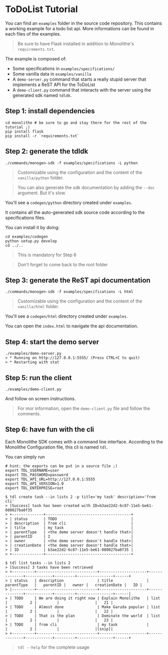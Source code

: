 # ToDoList Tutorial

You can find an `examples` folder in the source code repository. This contains a working example for a todo list api.
More informations can be found in each files of the examples.

> Be sure to have Flask installed in addition to Monolithe's `requirements.txt`.

The example is composed of:

- Some specifications in `examples/specifications/`
- Some vanilla data in `examples/vanilla`
- A `demo-server.py` command that starts a really stupid server that implements a ReST API for the ToDoList
- A `demo-client.py` command that interacts with the server using the generated sdk named `tdldk`.

## Step 1: install dependencies

    cd monolithe # be sure to go and stay there for the rest of the tutorial ;)
    pip install flask
    pip install -r `requirements.txt`


## Step 2: generate the tdldk

    ./commands/monogen-sdk -f examples/specifications -L python

> Customizable using the configuration and the content of the `vanilla/python` folder.

> You can also generate the sdk documentation by adding the `--doc` argument. But it's slow.

You'll see a `codegen/python` directory created under `examples`.

It contains all the auto-generated sdk source code according to the specifications files.

You can install it by doing:

    cd examples/codegen
    python setup.py develop
    cd ../..

> This is mandatory for Step 6

> Don't forget to come back to the root folder

## Step 3: generate the ReST api documentation

    ./commands/monogen-sdk -f examples/specifications -L html

> Customizable using the configuration and the content of the `vanilla/html` folder.

You'll see a `codegen/html` directory created under `examples`.

You can open the `index.html` to navigate the api documentation.


## Step 4: start the demo server

    ./examples/demo-server.py
    > * Running on http://127.0.0.1:5555/ (Press CTRL+C to quit)
    > * Restarting with stat


## Step 5: run the client

    ./examples/demo-client.py

And follow on screen instructions.

> For mor information, open the `demo-client.py` file and follow the comments.


## Step 6:  have fun with the cli

Each Monolithe SDK comes with a command line interface. According to the Monolithe Configuration file, this cli is named `tdl`.

You can simply run

    # hint: the exports can be put in a source file ;)
    export TDL_USERNAME=user
    export TDL_PASSWORD=password
    export TDL_API_URL=http://127.0.0.1:5555
    export TDL_API_VERSION=1.0
    export TDL_ENTERPRISE=root

    $ tdl create task --in lists 2 -p title='my task' description='from cli'
    > [Success] task has been created with ID=b3ae22d2-6c87-11e5-be61-080027ba8f35
    > +--------------+--------------------------------------+
    > | status       | TODO                                 |
    > | description  | from cli                             |
    > | title        | my task                              |
    > | parentType   | <the demo server doesn't handle that>|
    > | parentID     | 2                                    |
    > | owner        | <the demo server doesn't handle that>|
    > | creationDate | <the demo server doesn't handle that>|
    > | ID           | b3ae22d2-6c87-11e5-be61-080027ba8f35 |
    > +--------------+--------------------------------------+

    $ tdl list tasks --in lists 2
    > [Success] 3 tasks have been retrieved
    > +----------+---------------------------+---------------------+--------------+------------+---------+----------------+------+
    > | status   | description               | title               | parentType   |   parentID |   owner |   creationDate |   ID |
    > |----------+---------------------------+---------------------+--------------+------------+---------+----------------+------|
    > | TODO     | We are doing it right now | Explain Monolithe   | list         |          2 |         |                |   21 |
    > | TODO     | Almost done               | Make Garuda popular | list         |          2 |         |                |   22 |
    > | TODO     | That is the plan          | Dominate the world  | list         |          2 |         |                |   23 |
    > | TODO     | from cli                  | my task             |              |          2 |         |                |[snip]|
    > +----------+---------------------------+---------------------+--------------+------------+---------+----------------+------+

> `tdl --help` for the complete usage


